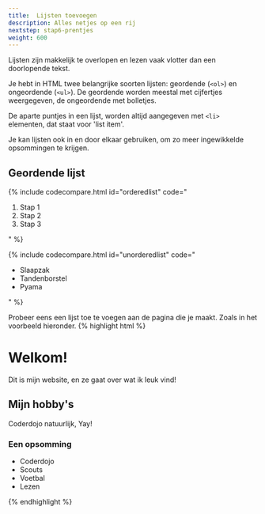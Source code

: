 ```yaml
---
title:  Lijsten toevoegen
description: Alles netjes op een rij
nextstep: stap6-prentjes
weight: 600
---
```

Lijsten zijn makkelijk te overlopen en lezen vaak vlotter dan een doorlopende tekst.

Je hebt in HTML twee belangrijke soorten lijsten: geordende (`<ol>`) en ongeordende (`<ul>`). De geordende worden meestal met cijfertjes weergegeven, de ongeordende met bolletjes.

De aparte puntjes in een lijst, worden altijd aangegeven met `<li>` elementen, dat staat voor 'list item'.

Je kan lijsten ook in en door elkaar gebruiken, om zo meer ingewikkelde opsommingen te krijgen.

## Geordende lijst

{% include codecompare.html id="orderedlist" code="<ol>
    <li>Stap 1</li>
    <li>Stap 2</li>
    <li>Stap 3</li>
</ol>" %}

{% include codecompare.html id="unorderedlist" code="<ul>
    <li>Slaapzak</li>
    <li>Tandenborstel</li>
    <li>Pyama</li>
</ul>" %}

Probeer eens een lijst toe te voegen aan de pagina die je maakt. Zoals in het voorbeeld hieronder.
{% highlight html %}<!doctype html>
<html>
    <head>
    <title>Mijn allereerste webpagina</title>
    </head>
    <body>
        <h1>Welkom!</h1>
        <p>Dit is mijn website, en ze gaat over wat ik leuk vind!</p>
        <h2>Mijn hobby's</h2>
        <p>Coderdojo natuurlijk, Yay!</p>
        <h3>Een opsomming</h3>
        <ul>
            <li>Coderdojo</li>
            <li>Scouts</li>
            <li>Voetbal</li>
            <li>Lezen</li>
        </ul>
    </body>
</html>{% endhighlight %}
